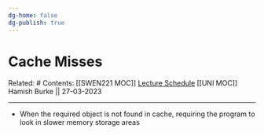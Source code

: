 ```yaml
---
dg-home: false
dg-publish: true
---
```


# Cache Misses

Related: #
Contents: [[SWEN221 MOC]]
[Lecture Schedule](https://ecs.wgtn.ac.nz/Courses/SWEN221_2023T1/LectureSchedule)
[[UNI MOC]]
Hamish Burke || 27-03-2023
***

- When the required object is not found in cache, requiring the program to look in slower memory storage areas

